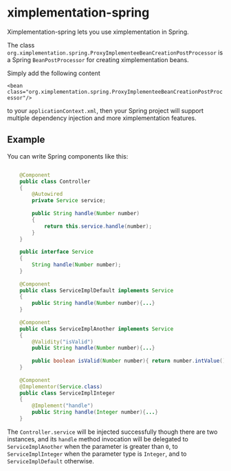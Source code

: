 # ximplementation-spring
Ximplementation-spring lets you use ximplementation in Spring.

The class `org.ximplementation.spring.ProxyImplementeeBeanCreationPostProcessor` is a Spring `BeanPostProcessor` for creating ximplementation beans.

Simply add the following content

`<bean class="org.ximplementation.spring.ProxyImplementeeBeanCreationPostProcessor"/>`

to your `applicationContext.xml`, then your Spring project will support multiple dependency injection and more ximplementation features.

## Example
You can write Spring components like this:

```java

	@Component
	public class Controller
	{
		@Autowired
		private Service service;
		
		public String handle(Number number)
		{
			return this.service.handle(number);
		}
	}
	
	public interface Service
	{
		String handle(Number number);
	}
	
	@Component
	public class ServiceImplDefault implements Service
	{
		public String handle(Number number){...}
	}
	
	@Component
	public class ServiceImplAnother implements Service
	{
		@Validity("isValid")
		public String handle(Number number){...}
	
		public boolean isValid(Number number){ return number.intValue() > 0; }
	}
	
	@Component
	@Implementor(Service.class)
	public class ServiceImplInteger
	{
		@Implement("handle")
		public String handle(Integer number){...}
	}

```

The `Controller.service` will be injected successfully though there are two instances, and its `handle` method invocation will be delegated to `ServiceImplAnother` when the parameter is greater than `0`, to `ServiceImplInteger` when the parameter type is `Integer`, and to `ServiceImplDefault` otherwise.